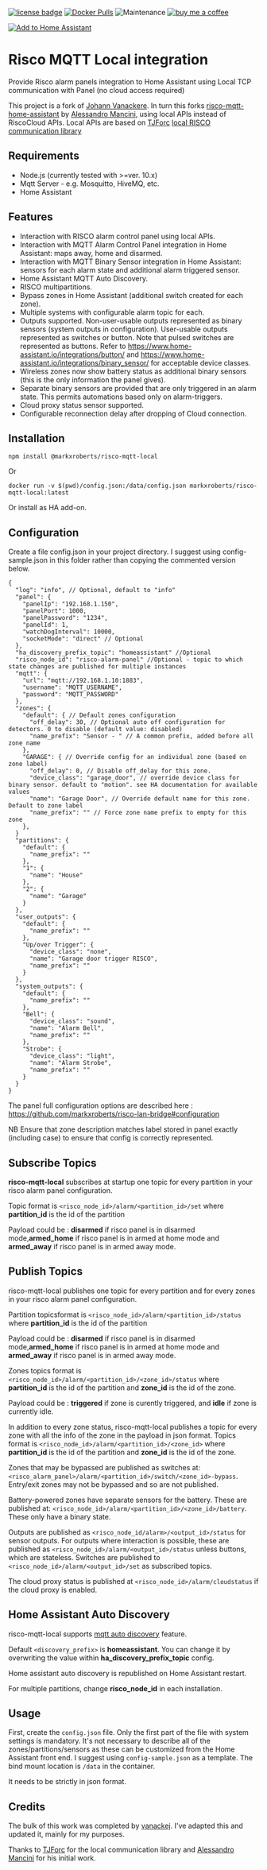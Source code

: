 [![license badge](https://img.shields.io/badge/license-MIT-green.svg)](https://github.com/markxroberts/risco-mqtt-local/blob/main/LICENSE)
[![Docker Pulls](https://img.shields.io/docker/pulls/markxroberts/risco-mqtt-local)](https://hub.docker.com/r/markxroberts/risco-mqtt-local)
![Maintenance](https://img.shields.io/maintenance/yes/2023.svg)
[![buy me a coffee](https://img.shields.io/badge/If%20you%20like%20it-Buy%20me%20a%20coffee-orange.svg)](https://www.buymeacoffee.com/markxr)

[![Add to Home Assistant](https://my.home-assistant.io/badges/supervisor_add_addon_repository.svg)](https://my.home-assistant.io/redirect/supervisor_add_addon_repository/?repository_url=https%3A%2F%2Fgithub.com%2Fmarkxroberts%2Frisco-mqtt-local)

# Risco MQTT Local integration

Provide Risco alarm panels integration to Home Assistant using Local TCP communication with Panel (no cloud access required)

This project is a fork of [Johann Vanackere](https://github.com/vanackej/risco-mqtt-local).  In turn this forks [risco-mqtt-home-assistant](https://github.com/mancioshell/risco-mqtt-home-assistant) by [Alessandro Mancini](https://github.com/mancioshell), using local APIs instead of RiscoCloud APIs.  Local APIs are based on [TJForc](https://github.com/TJForc) [local RISCO communication library](https://github.com/TJForc/risco-lan-bridge)

## Requirements

- Node.js (currently tested with >=ver. 10.x)
- Mqtt Server - e.g. Mosquitto, HiveMQ, etc.
- Home Assistant

## Features

- Interaction with RISCO alarm control panel using local APIs.
- Interaction with MQTT Alarm Control Panel integration in Home Assistant: maps away, home and disarmed.
- Interaction with MQTT Binary Sensor integration in Home Assistant: sensors for each alarm state and additional alarm triggered sensor.
- Home Assistant MQTT Auto Discovery.
- RISCO multipartitions.
- Bypass zones in Home Assistant (additional switch created for each zone).
- Multiple systems with configurable alarm topic for each.
- Outputs supported.  Non-user-usable outputs represented as binary sensors (system outputs in configuration).  User-usable outputs represented as switches or button.  Note that pulsed switches are represented as buttons.  Refer to https://www.home-assistant.io/integrations/button/ and https://www.home-assistant.io/integrations/binary_sensor/ for acceptable device classes.
- Wireless zones now show battery status as additional binary sensors (this is the only information the panel gives).
- Separate binary sensors are provided that are only triggered in an alarm state. This permits automations based only on alarm-triggers.
- Cloud proxy status sensor supported.
- Configurable reconnection delay after dropping of Cloud connection.

## Installation

```
npm install @markxroberts/risco-mqtt-local
```
Or 
```
docker run -v $(pwd)/config.json:/data/config.json markxroberts/risco-mqtt-local:latest
```
Or install as HA add-on.

## Configuration

Create a file config.json in your project directory.  I suggest using config-sample.json in this folder rather than copying the commented version below.

```
{
  "log": "info", // Optional, default to "info"
  "panel": {
    "panelIp": "192.168.1.150",
    "panelPort": 1000,
    "panelPassword": "1234",
    "panelId": 1,
    "watchDogInterval": 10000,
    "socketMode": "direct" // Optional
  },
  "ha_discovery_prefix_topic": "homeassistant" //Optional
  "risco_node_id": "risco-alarm-panel" //Optional - topic to which state changes are published for multiple instances
  "mqtt": {
    "url": "mqtt://192.168.1.10:1883",
    "username": "MQTT_USERNAME",
    "password": "MQTT_PASSWORD"
  },
  "zones": {
    "default": { // Default zones configuration
      "off_delay": 30, // Optional auto off configuration for detectors. 0 to disable (default value: disabled)
      "name_prefix": "Sensor - " // A common prefix, added before all zone name
    },
    "GARAGE": { // Override config for an individual zone (based on zone label)
      "off_delay": 0, // Disable off_delay for this zone.
      "device_class": "garage_door", // override device class for binary sensor. default to "motion". see HA documentation for available values
      "name": "Garage Door", // Override default name for this zone. Default to zone label
      "name_prefix": "" // Force zone name prefix to empty for this zone
    },
  }
  "partitions": {
    "default": {
      "name_prefix": ""
    },
    "1": {
      "name": "House"
    },
    "2": {
      "name": "Garage"
    }
  },
  "user_outputs": {
    "default": {
      "name_prefix": ""
    },
    "Up/over Trigger": { 
      "device_class": "none", 
      "name": "Garage door trigger RISCO", 
      "name_prefix": "" 
    }
  },
  "system_outputs": {
    "default": {
      "name_prefix": ""
    },
    "Bell": { 
      "device_class": "sound", 
      "name": "Alarm Bell", 
      "name_prefix": "" 
    },
    "Strobe": { 
      "device_class": "light", 
      "name": "Alarm Strobe", 
      "name_prefix": "" 
    }
  }
}

```

The panel full configuration options are described here : https://github.com/markxroberts/risco-lan-bridge#configuration

NB Ensure that zone description matches label stored in panel exactly (including case) to ensure that config is correctly represented.

## Subscribe Topics

**risco-mqtt-local** subscribes at startup one topic for every partition in your risco alarm panel configuration.

Topic format is `<risco_node_id>/alarm/<partition_id>/set` where **partition_id** is the id of the partition

Payload could be : **disarmed** if risco panel is in disarmed mode,**armed_home** if risco panel is in armed at home mode and **armed_away** if risco panel is in armed away mode.

## Publish Topics

risco-mqtt-local publishes one topic for every partition and for every zones in your risco alarm panel configuration.

Partition topicsformat is `<risco_node_id>/alarm/<partition_id>/status` where **partition_id** is the id of the partition

Payload could be : **disarmed** if risco panel is in disarmed mode,**armed_home** if risco panel is in armed at home mode and **armed_away** if risco panel is in armed away mode.

Zones topics format is `<risco_node_id>/alarm/<partition_id>/<zone_id>/status` where **partition_id** is the id of the partition and **zone_id** is the id of the zone.

Payload could be : **triggered** if zone is curently triggered, and **idle** if zone is currently idle.

In addition to every zone status, risco-mqtt-local publishes a topic for every zone with all the info of the zone in the payload in json format. Topics format is `<risco_node_id>/alarm/<partition_id>/<zone_id>` where **partition_id** is the id of the partition and **zone_id** is the id of the zone.

Zones that may be bypassed are published as switches at: `<risco_alarm_panel>/alarm/<partition_id>/switch/<zone_id>-bypass`.  Entry/exit zones may not be bypassed and so are not published.

Battery-powered zones have separate sensors for the battery.   These are published at: `<risco_node_id>/alarm/<partition_id>/<zone_id>/battery`.  These only have a binary state.

Outputs are published as `<risco_node_id/alarm>/<output_id>/status` for sensor outputs.  For outputs where interaction is possible, these are published as `<risco_node_id>/alarm/<output_id>/status` unless buttons, which are stateless.  Switches are published to `<risco_node_id>/alarm/<output_id>/set` as subscribed topics.

The cloud proxy status is published at `<risco_node_id>/alarm/cloudstatus` if the cloud proxy is enabled.

## Home Assistant Auto Discovery

risco-mqtt-local supports [mqtt auto discovery](https://www.home-assistant.io/docs/mqtt/discovery/) feature.

Default `<discovery_prefix>` is **homeassistant**. You can change it by overwriting the value within **ha_discovery_prefix_topic** config.

Home assistant auto discovery is republished on Home Assistant restart.

For multiple partitions, change **risco_node_id** in each installation.

## Usage

First, create the `config.json` file.  Only the first part of the file with system settings is mandatory.  It's not necessary to describe all of the zones/partitions/sensors as these can be customized from the Home Assistant front end.  I suggest using `config-sample.json` as a template.  The bind mount location is `/data` in the container.

It needs to be strictly in json format.

## Credits

The bulk of this work was completed by [vanackej](https;//github.com/vanackej).  I've adapted this and updated it, mainly for my purposes.

Thanks to [TJForc](https://github.com/TJForc) for the local communication library and [Alessandro Mancini](https://github.com/mancioshell) for his initial work.
